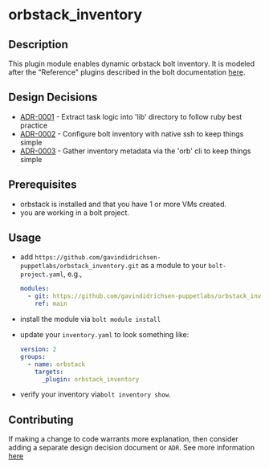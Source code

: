 # orbstack_inventory

## Description

This plugin module enables dynamic orbstack bolt inventory.  It is modeled after the "Reference" plugins described in the bolt documentation [here](https://www.puppet.com/docs/bolt/latest/writing_plugins.html#reference-plugins).

## Design Decisions

<!-- adrlog -->

* [ADR-0001](doc/adr/0001-extract-task-logic-into-lib-directory-to-follow-ruby-best-practice.md) - Extract task logic into 'lib' directory to follow ruby best practice
* [ADR-0002](doc/adr/0002-configure-bolt-inventory-with-native-ssh-to-keep-things-simple.md) - Configure bolt inventory with native ssh to keep things simple
* [ADR-0003](doc/adr/0003-gather-inventory-metadata-via-the-orb-cli-to-keep-things-simple.md) - Gather inventory metadata via the 'orb' cli to keep things simple

<!-- adrlogstop -->

## Prerequisites

* orbstack is installed and that you have 1 or more VMs created.
* you are working in a bolt project.

## Usage

* add `https://github.com/gavindidrichsen-puppetlabs/orbstack_inventory.git` as a module to your `bolt-project.yaml`, e.g.,

  ```yaml
  modules:
    - git: https://github.com/gavindidrichsen-puppetlabs/orbstack_inventory.git
      ref: main
  ```

* install the module via `bolt module install`
* update your `inventory.yaml` to look something like:

  ```yaml
  version: 2
  groups:
    - name: orbstack
      targets:
        _plugin: orbstack_inventory
  ```

* verify your inventory via`bolt inventory show`.

## Contributing

If making a change to code warrants more explanation, then consider adding a separate design decision document or `ADR`.  See more information [here](https://github.com/gavindidrichsen-puppetlabs/practices/blob/main/docs/adr/0001-record-architecture-decisions.md)
